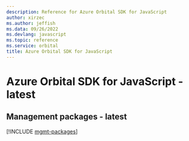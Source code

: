 ```yaml
---
description: Reference for Azure Orbital SDK for JavaScript
author: xirzec
ms.author: jeffish
ms.data: 09/26/2022
ms.devlang: javascript
ms.topic: reference
ms.service: orbital
title: Azure Orbital SDK for JavaScript
---
```

# Azure Orbital SDK for JavaScript - latest

## Management packages - latest
[!INCLUDE [mgmt-packages](orbital-mgmt-index.md)]